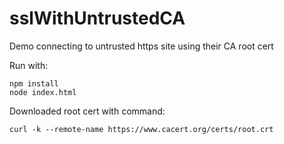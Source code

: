 # sslWithUntrustedCA

Demo connecting to untrusted https site using their CA root cert

Run with:

```
npm install
node index.html
```

Downloaded root cert with command:

```
curl -k --remote-name https://www.cacert.org/certs/root.crt
```

